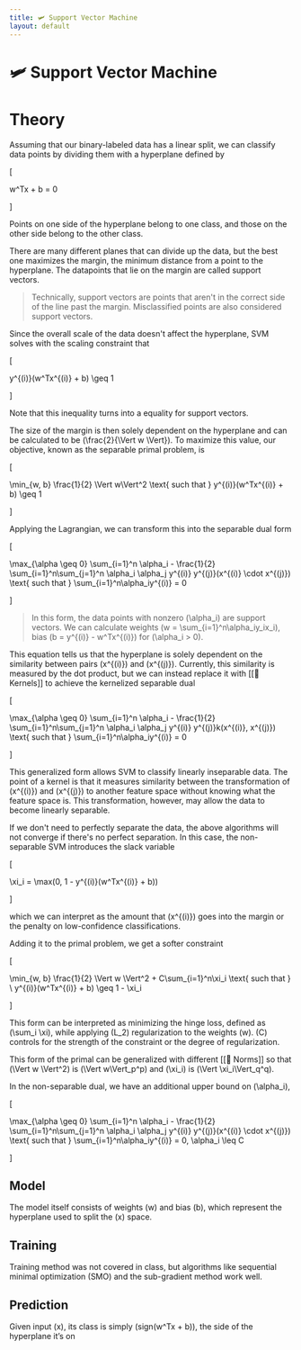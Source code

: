 ```yaml
---
title: 🛩️ Support Vector Machine
layout: default
---
```


# 🛩️ Support Vector Machine

# Theory
Assuming that our binary-labeled data has a linear split, we can classify data points by dividing them with a hyperplane defined by 

\[

w^Tx + b = 0

\]

Points on one side of the hyperplane belong to one class, and those on the other side belong to the other class.

There are many different planes that can divide up the data, but the best one maximizes the margin, the minimum distance from a point to the hyperplane. The datapoints that lie on the margin are called support vectors.

>Technically, support vectors are points that aren't in the correct side of the line past the margin. Misclassified points are also considered support vectors.

Since the overall scale of the data doesn't affect the hyperplane, SVM solves with the scaling constraint that 

\[

y^{(i)}(w^Tx^{(i)} + b) \geq 1

\]

Note that this inequality turns into a equality for support vectors.

The size of the margin is then solely dependent on the hyperplane and can be calculated to be \(\frac{2}{\Vert w \Vert}\). To maximize this value, our objective, known as the separable primal problem, is 

\[

\min_{w, b} \frac{1}{2} \Vert w\Vert^2 \text{ such that } y^{(i)}(w^Tx^{(i)} + b) \geq 1

\]

Applying the Lagrangian, we can transform this into the separable dual form 

\[

\max_{\alpha \geq 0} \sum_{i=1}^n \alpha_i - \frac{1}{2} \sum_{i=1}^n\sum_{j=1}^n \alpha_i \alpha_j y^{(i)} y^{(j)}(x^{(i)} \cdot x^{(j)}) \text{ such that } \sum_{i=1}^n\alpha_iy^{(i)} = 0

\]

> In this form, the data points with nonzero \(\alpha_i\) are support vectors. We can calculate weights \(w = \sum_{i=1}^n\alpha_iy_ix_i\), bias \(b = y^{(i)} - w^Tx^{(i)}\) for \(\alpha_i > 0\).

This equation tells us that the hyperplane is solely dependent on the similarity between pairs \(x^{(i)}\) and \(x^{(j)}\). Currently, this similarity is measured by the dot product, but we can instead replace it with [[🍿 Kernels]] to achieve the kernelized separable dual 

\[

\max_{\alpha \geq 0} \sum_{i=1}^n \alpha_i - \frac{1}{2} \sum_{i=1}^n\sum_{j=1}^n \alpha_i \alpha_j y^{(i)} y^{(j)}k(x^{(i)}, x^{(j)}) \text{ such that } \sum_{i=1}^n\alpha_iy^{(i)} = 0

\]

This generalized form allows SVM to classify linearly inseparable data. The point of a kernel is that it measures similarity between the transformation of \(x^{(i)}\) and \(x^{(j)}\) to another feature space without knowing what the feature space is. This transformation, however, may allow the data to become linearly separable.

If we don't need to perfectly separate the data, the above algorithms will not converge if there's no perfect separation. In this case, the non-separable SVM introduces the slack variable 

\[

\xi_i = \max(0, 1 - y^{(i)}(w^Tx^{(i)} + b))

\]

which we can interpret as the amount that \(x^{(i)}\) goes into the margin or the penalty on low-confidence classifications.

Adding it to the primal problem, we get a softer constraint 

\[

\min_{w, b} \frac{1}{2} \Vert w \Vert^2 + C\sum_{i=1}^n\xi_i \text{ such that } \ y^{(i)}(w^Tx^{(i)} + b) \geq 1 - \xi_i

\]

This form can be interpreted as minimizing the hinge loss, defined as \(\sum_i \xi\), while applying \(L_2\) regularization to the weights \(w\). \(C\) controls for the strength of the constraint or the degree of regularization.

This form of the primal can be generalized with different [[📌 Norms]] so that \(\Vert w \Vert^2\) is \(\Vert w\Vert_p^p\) and \(\xi_i\) is \(\Vert \xi_i\Vert_q^q\).

In the non-separable dual, we have an additional upper bound on \(\alpha_i\), 

\[

\max_{\alpha \geq 0} \sum_{i=1}^n \alpha_i - \frac{1}{2} \sum_{i=1}^n\sum_{j=1}^n \alpha_i \alpha_j y^{(i)} y^{(j)}(x^{(i)} \cdot x^{(j)}) \text{ such that } \sum_{i=1}^n\alpha_iy^{(i)} = 0, \alpha_i \leq C

\]

## Model
The model itself consists of weights \(w\) and bias \(b\), which represent the hyperplane used to split the \(x\) space.

## Training
Training method was not covered in class, but algorithms like sequential minimal optimization (SMO) and the sub-gradient method work well.

## Prediction
Given input \(x\), its class is simply \(sign(w^Tx + b)\), the side of the hyperplane it’s on